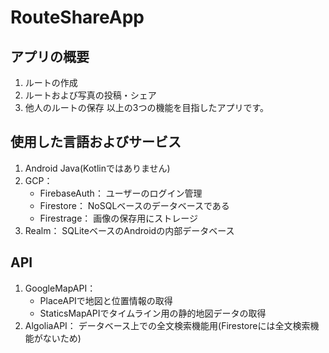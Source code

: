 # RouteShareApp

## アプリの概要
1. ルートの作成
2. ルートおよび写真の投稿・シェア
3. 他人のルートの保存
以上の3つの機能を目指したアプリです。

## 使用した言語およびサービス
1. Android Java(Kotlinではありません)
2. GCP：
    - FirebaseAuth： ユーザーのログイン管理
    - Firestore： NoSQLベースのデータベースである
    - Firestrage： 画像の保存用にストレージ
3. Realm： SQLiteベースのAndroidの内部データベース

## API
1. GoogleMapAPI：
    - PlaceAPIで地図と位置情報の取得
    - StaticsMapAPIでタイムライン用の静的地図データの取得
2. AlgoliaAPI： データベース上での全文検索機能用(Firestoreには全文検索機能がないため)
